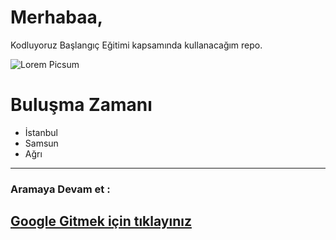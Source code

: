# Merhabaa,
Kodluyoruz Başlangıç Eğitimi kapsamında  kullanacağım repo.

![Lorem Picsum](https://picsum.photos/100/500)


# Buluşma Zamanı

*  İstanbul
*  Samsun
*  Ağrı

------
### Aramaya Devam et :

[Google Gitmek için tıklayınız](https://google.com)
---
